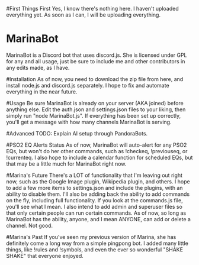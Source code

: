 #First Things First
Yes, I know there's nothing here. I haven't uploaded everything yet. As soon as I can, I will be uploading everything.

# MarinaBot
MarinaBot is a Discord bot that uses discord.js. She is licensed under GPL for any and all usage, just be sure to include me and other contributors in any edits made, as I have.

#Installation
As of now, you need to download the zip file from here, and install node.js and discord.js separately. I hope to fix and automate everything in the near future.

#Usage
Be sure MarinaBot is already on your server (AKA joined) before anything else. Edit the auth.json and settings.json files to your liking, then simply run "node MarinaBot.js". If everything has been set up correctly, you'll get a message with how many channels MarinaBot is serving.

#Advanced
TODO: Explain AI setup through PandoraBots.

#PSO2 EQ Alerts Status
As of now, MarinaBot will auto-alert for any PSO2 EQs, but won't do her other commands, such as !checkeq, !previouseq, or !currenteq. I also hope to include a calendar function for scheduled EQs, but that may be a little much for MarinaBot right now.

#Marina's Future
There's a LOT of functionality that I'm leaving out right now, such as the Google Image plugin, Wikipedia plugin, and others. I hope to add a few more items to settings.json and include the plugins, with an ability to disable them. I'll also be adding back the ability to add commands on the fly, including full functionality. If you look at the commands.js file, you'll see what I mean. I also intend to add admin and superuser files so that only certain people can run certain commands. As of now, so long as MarinaBot has the ability, anyone, and I mean ANYONE, can add or delete a channel. Not good.

#Marina's Past
If you've seen my previous version of Marina, she has definitely come a long way from a simple pingpong bot. I added many little things, like !rules and !symbols, and even the ever so wonderful "SHAKE SHAKE" that everyone enjoyed.
